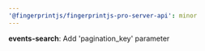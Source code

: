 ```yaml
---
'@fingerprintjs/fingerprintjs-pro-server-api': minor
---
```


**events-search**: Add 'pagination_key' parameter